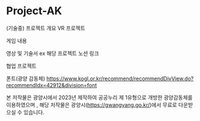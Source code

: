 # Project-AK
 (기술중)
 프로젝트 개요
VR 프로젝트 


 게임 내용



 영상 및 기술서
 ex 해당 프로젝트 노션 링크 
 
 
 
 
 
 
 
 
 
 
 
 
 
 
 
 
 
 
 
 
 
 
 
 
 
 
 협업 프로젝트

폰트(광양 감동체)
https://www.kogl.or.kr/recommend/recommendDivView.do?recommendIdx=42912&division=font

본 저작물은 광양시에서 2023년 제작하여 공공누리 제 1유형으로 개방한 광양감동체를 이용하였으며 , 해당 저작물은 광양시(https://gwangyang.go.kr/)에서 무료로 다운받으실 수 있습니다.

